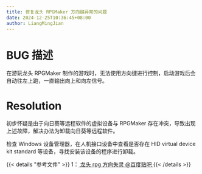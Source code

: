 ```yaml
---
title: 修复龙头 RPGMaker 方向键异常的问题
date: 2024-12-25T10:36:45+08:00
author: LiangMingJian
---
```


# BUG 描述

在游玩龙头 RPGMaker 制作的游戏时，无法使用方向键进行控制，启动游戏后会自动往左上跑，一直输出向上和向左信号。

# Resolution

初步怀疑是由于向日葵等远程软件的虚拟设备与 RPGMaker 存在冲突，导致出现上述故障，解决办法为卸载向日葵等远程软件。

检查 Windows 设备管理器，在人机接口设备中查看是否存在 HID virtual device kit standard 等设备，寻找安装该设备的程序进行卸载。

{{< details "参考文件" >}} 
1：[ 龙头 rpg 方向失灵  @百度贴吧 ](https://tieba.baidu.com/p/7864541468)
{{< /details >}}
